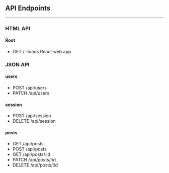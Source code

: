 ## API Endpoints
-----
### HTML API
#### Root
- GET / -loads React web app

### JSON API
#### users
- POST /api/users
- PATCH /api/users

#### session
- POST /api/session
- DELETE /api/session

#### posts
- GET /api/posts
- POST /api/posts
- GET /api/posts/:id
- PATCH /api/posts/:id
- DELETE /api/posts/:id
